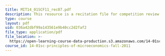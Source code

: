 ```yaml
---
title: MIT14_01SCF11_rec07.pdf
description: This resource is a recitation file for competition review.
type: course
layout: pdf
uid: 036a42dbf99a143561e9b40cc2d2faf2
file_type: application/pdf
file_location: >-
  https://open-learning-course-data-production.s3.amazonaws.com/14-01sc-principles-of-microeconomics-fall-2011/036a42dbf99a143561e9b40cc2d2faf2_MIT14_01SCF11_rec07.pdf
course_id: 14-01sc-principles-of-microeconomics-fall-2011
---
```

